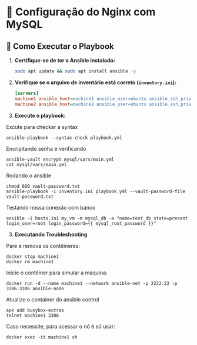 # 📖 Configuração do Nginx com MySQL 

## 🚀 Como Executar o Playbook

1. **Certifique-se de ter o Ansible instalado:**
   ```sh
   sudo apt update && sudo apt install ansible -y
   ```

2. **Verifique se o arquivo de inventário está correto (`inventory.ini`):**
   ```ini
   [servers]
   machine1 ansible_host=machine1 ansible_user=ubuntu ansible_ssh_private_key_file=~/.ssh/id_rsa
   machine2 ansible_host=machine2 ansible_user=ubuntu ansible_ssh_private_key_file=~/.ssh/id_rsa
   ```

3. **Execute o playbook:**

Excute para checkar a syntax
```
ansible-playbook --syntax-check playbook.yml
```

Encripitando senha e verificando
```
ansible-vault encrypt mysql/vars/main.yml
cat mysql/vars/main.yml
```

Rodando o ansible
```
chmod 600 vault-password.txt
ansible-playbook -i inventory.ini playbook.yml --vault-password-file vault-password.txt
```

Testando nossa conexão com banco
```
ansible -i hosts.ini my_vm -m mysql_db -a "name=test_db state=present login_user=root login_password={{ mysql_root_password }}"
```

3. **Executando Troubleshooting**

Pare e remova os contêineres:

```
docker stop machine1
docker rm machine1
```

Inicie o contêiner para simular a maquina:

```
docker run -d --name machine1 --network ansible-net -p 2222:22 -p 3306:3306 ansible-node
```

Atualize o container do ansible control

```
apk add busybox-extras
telnet machine1 3306
```

Caso necessite, para acessar o nó é só usar:

```
docker exec -it machine1 sh
```